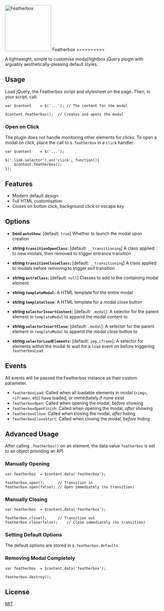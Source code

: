 <img src="https://cdn.rawgit.com/adamaveray/featherbox/master/logo.svg" alt="Featherbox" width="150" height="150" />  
Featherbox
==========

A lightweight, simple to customise modal/lightbox jQuery plugin with arguably aesthetically-pleasing default styles.


Usage
-----

Load jQuery, the Featherbox script and stylesheet on the page. Then, in your script, call:

```
var $content	= $('...');	// The content for the modal

$content.featherbox();	// Creates and opens the modal
```

### Open on Click

The plugin does not handle monitoring other elements for clicks. To open a modal on click, place the call to `$.featherbox` in a `click` handler:

```
var $content	= $('...');

$('.link-selector').on('click', function(){
	$content.featherbox();
});
```


Features
--------

- Modern default design
- Full HTML customisation
- Closes on button click, background click or escape key


Options
-------

- **bool `autoShow`:** [default: `true`] Whether to launch the modal upon creation

- **string `transitionOpenClass`:** [default: `__transitioning`] A class applied to new modals, then removed to trigger entrance transition

- **string `transitionCloseClass`:** [default: `__transitioning`] A class applied to modals before removing to trigger exit transition

- **string `extraClass`:** [default: `null`] Classes to add to the containing modal element

- **string `templateModal`:** A HTML template for the entire modal

- **string `templateClose`:** A HTML template for a modal close button

- **string `selectorInsertContent`:** [default: `.modal`]: A selector for the parent element in `templateModal` to append the modal content to

- **string `selectorInsertClose`:** [default: `.modal`]: A selector for the parent element in `templateModal` to append the modal close button to

- **string `selectorLoadElements`:** [default: `img,iframe`]: A selector for elements within the modal to wait for a `load` event on before triggering `featherboxLoad`



Events
------

All events will be passed the Featherbox instance as their custom parameter.

- `featherboxLoad`:			Called when all loadable elements in modal (`<img>`, `<iframe>`, etc) have loaded, or immediately if none exist
- `featherboxOpen`:			Called when opening the modal, _before_ showing
- `featherboxOpenFinish`:	Called when opening the modal, _after_ showing
- `featherboxClose`:			Called when closing the modal, _after_ hiding
- `featherboxCloseStart`:	Called when closing the modal, _before_ hiding


Advanced Usage
--------------

After calling `.featherbox()` on an element, the data value `featherbox` is set to an object providing an API 

### Manually Opening

```
var featherbox	= $content.data('featherbox');

featherbox.open();		// Transition in
featherbox.open(false);	// Open immediately (no transition)
```


### Manually Closing

```
var featherbox	= $content.data('featherbox');

featherbox.close();		// Transition out
featherbox.close(false);	// Close immediately (no transition)
```


### Setting Default Options

The default options are stored in `$.featherbox.defaults`.


### Removing Modal Completely


```
var featherbox	= $content.data('featherbox');

featherbox.destroy();
```


License
-------

[MIT](LICENSE)

